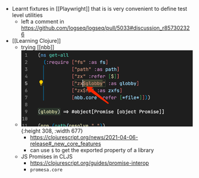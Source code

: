 - Learnt fixtures in [[Playwright]] that is is very convenient to define test level utilities
	- left a comment in https://github.com/logseq/logseq/pull/5033#discussion_r857302326
- [[Learning Clojure]]
	- trying [[nbb]]
	- ![image.png](../assets/image_1650877240183_0.png){:height 308, :width 677}
		- https://clojurescript.org/news/2021-04-06-release#_new_core_features
		- can use `$` to get the exported property of a library
	- JS Promises in CLJS
		- https://clojurescript.org/guides/promise-interop
		- `promesa.core`